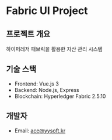 # Fabric UI Project

## 프로젝트 개요
하이퍼레저 패브릭을 활용한 자산 관리 시스템

## 기술 스택
- Frontend: Vue.js 3
- Backend: Node.js, Express
- Blockchain: Hyperledger Fabric 2.5.10

## 개발자
- Email: ace@yysoft.kr

